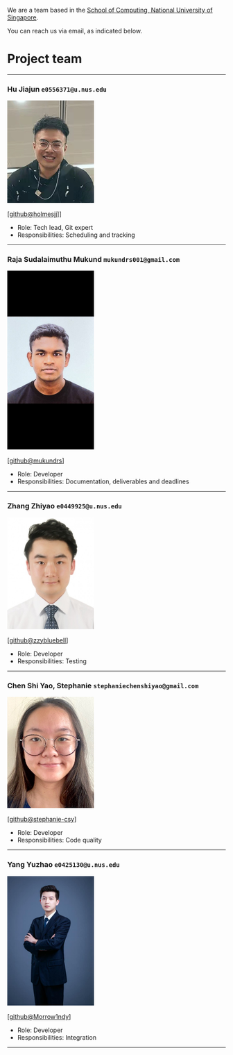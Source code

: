 We are a team based in the [School of Computing, National University of Singapore](http://www.comp.nus.edu.sg).

You can reach us via email, as indicated below.

# Project team

---
### Hu Jiajun `e0556371@u.nus.edu`

<img src="images/holmesjj.png" width="200px">

[[github@holmesjj](http://github.com/holmesjj)]]

* Role: Tech lead, Git expert
* Responsibilities: Scheduling and tracking
---
### Raja Sudalaimuthu Mukund `mukundrs001@gmail.com`

<img src="images/mukundrs.png" width="200px">

[[github@mukundrs](https://github.com/mukundrs)]

* Role: Developer
* Responsibilities: Documentation, deliverables and deadlines
---
### Zhang Zhiyao `e0449925@u.nus.edu`

<img src="images/zzybluebell.png" width="200px">

[[github@zzybluebell](http://github.com/zzybluebell)]
* Role: Developer
* Responsibilities: Testing
---
### Chen Shi Yao, Stephanie `stephaniechenshiyao@gmail.com`

<img src="images/stephanie-csy.png" width="200px">

[[github@stephanie-csy](http://github.com/stephanie-csy)]

* Role: Developer
* Responsibilities: Code quality
---
### Yang Yuzhao `e0425130@u.nus.edu`

<img src="images/Morrow1ndy.png" width="200px">

[[github@Morrow1ndy](http://github.com/Morrow1ndy)]

* Role: Developer
* Responsibilities: Integration
---